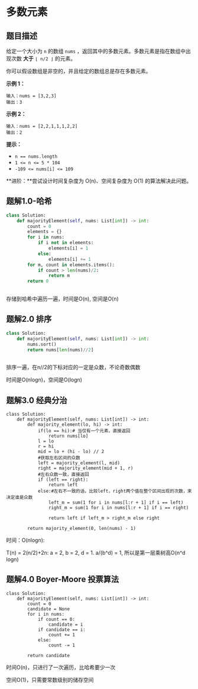 # 多数元素

## 题目描述

给定一个大小为 `n` 的数组 `nums` ，返回其中的多数元素。多数元素是指在数组中出现次数 **大于** `⌊ n/2 ⌋` 的元素。

你可以假设数组是非空的，并且给定的数组总是存在多数元素。

 

**示例 1：**

```
输入：nums = [3,2,3]
输出：3
```

**示例 2：**

```
输入：nums = [2,2,1,1,1,2,2]
输出：2
```

 

**提示：**

- `n == nums.length`
- `1 <= n <= 5 * 104`
- `-109 <= nums[i] <= 109`

 

**进阶：**尝试设计时间复杂度为 O(n)、空间复杂度为 O(1) 的算法解决此问题。



## 题解1.0-哈希

```python
class Solution:
    def majorityElement(self, nums: List[int]) -> int:
        count = 0
        elements = {}
        for i in nums:
            if i not in elements:
                elements[i] = 1
            else:
                elements[i] += 1
        for m, count in elements.items():
            if count > len(nums)/2:
                return m
        return 0
            

```

存储到哈希中遍历一遍，时间是O(n), 空间是O(n)



## 题解2.0 排序

```python
class Solution:
    def majorityElement(self, nums: List[int]) -> int:
        nums.sort()
        return nums[len(nums)//2]
            

```

排序一遍，在n//2的下标对应的一定是众数，不论奇数偶数

时间是O(nlogn)，空间是O(logn)



## 题解3.0 经典分治

```python3
class Solution:
    def majorityElement(self, nums: List[int]) -> int:
        def majority_element(lo, hi) -> int:
            if(lo == hi):# 当仅有一个元素，直接返回
                return nums[lo]
            l = lo
            r = hi
            mid = lo + (hi - lo) // 2
            #获取左右区间的众数
            left = majority_element(l, mid)
            right = majority_element(mid + 1, r)
            #左右众数一致，直接返回
            if (left == right):
                return left
            else:#左右不一致的话，比较left，right两个值在整个区间出现的次数，来决定谁是众数
                left_m = sum(1 for i in nums[l:r + 1] if i == left)
                right_m = sum(1 for i in nums[l:r + 1] if i == right)

                return left if left_m > right_m else right

        return majority_element(0, len(nums) - 1)
```

时间：O(nlogn):

T(n) = 2(n/2)+2n: a = 2, b = 2, d = 1. a/(b^d) = 1, 所以是第一层乘树高O(n^d logn)



## 题解4.0 Boyer-Moore 投票算法



```python3
class Solution:
    def majorityElement(self, nums: List[int]) -> int:
        count = 0
        candidate = None
        for i in nums:
            if count == 0:
                candidate = i
            if candidate == i:
                count += 1
            else:
                count -= 1
            
        return candidate

```

时间O(n)，只进行了一次遍历，比哈希要少一次

空间O(1)，只需要常数级别的储存空间
